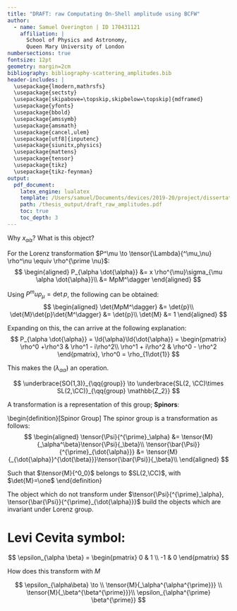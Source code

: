 ```yaml
---
title: "DRAFT: raw Computating On-Shell amplitude using BCFW"
author:
  - name: Samuel Overington | ID 170431121
    affiliation: |
      School of Physics and Astronomy,
      Queen Mary University of London
numbersections: true
fontsize: 12pt
geometry: margin=2cm
bibliography: bibliography-scattering_amplitudes.bib
header-includes: |
  \usepackage{lmodern,mathrsfs}
  \usepackage{sectsty}
  \usepackage[skipabove=\topskip,skipbelow=\topskip]{mdframed}
  \usepackage{yfonts}
  \usepackage{bbold}
  \usepackage{amssymb}
  \usepackage{amsmath}
  \usepackage{cancel,ulem}
  \usepackage[utf8]{inputenc}
  \usepackage{siunitx,physics}
  \usepackage{mattens}
  \usepackage{tensor}
  \usepackage{tikz}
  \usepackage{tikz-feynman}
output:
  pdf_document:
    latex_engine: lualatex
    template: /Users/samuel/Documents/devices/2019-20/project/dissertation/assets/template.tex
    path: /thesis_output/draft_raw_amplitudes.pdf
    toc: true
    toc_depth: 3
---
```

<!--
@import "assets/custom.md"
 -->

Why $x_{\dot{\alpha}\alpha}$? What is this object?

For the Lorenz transformation $P^\mu \to \tensor{\Lambda}{^\mu_\nu} \rho^\nu \equiv \rho^{\prime \nu}$:
$$
\begin{aligned}
  P_{\alpha \dot{\alpha}} &= x \rho^{\mu}\sigma_{\mu \alpha \dot{\alpha}}\\
  &= MpM^\dagger
\end{aligned}
$$

Using $P^mu\rho_\mu = \det{p}$, the following can be obtained:
$$
\begin{aligned}
  \det{MpM^\dagger} &= \det{p}\\
  \det{M}\det{p}\det{M^\dagger} &= \det{p}\\
  \det{M} &= 1
\end{aligned}
$$

Expanding on this, the can arrive at the following explanation:
$$
  P_{\alpha \dot{\alpha}} = \ld{\alpha}\ld{\dot{\alpha}} = \begin{pmatrix}
    \rho^0 +\rho^3 & \rho^1 - i\rho^2\\
    \rho^1 + i\rho^2 & \rho^0 - \rho^2
\end{pmatrix},
  \rho^0 = \rho_{1\dot{1}}
$$

This makes the ($\lambda_{\alpha \dot{\alpha}}$) an operation.

$$
  \underbrace{SO(1,3)}_{\qq{group}} \to \underbrace{SL(2, \CC)\times SL(2,\CC)}_{\qq{group} \mathbb{Z_2}}
$$

A transformation is a representation of this group; **Spinors**:

\begin{definition}[Spinor Group]
The spinor group is a transformation as follows:
$$
\begin{aligned}
  \tensor{\Psi}{^{\prime}_\alpha} &= \tensor{M}{_\alpha^\beta}\tensor{\Psi}{_\beta}\\
  \tensor{\bar{\Psi}}{^{\prime}_{\dot{\alpha}}} &= \tensor{M}{_{\dot{\alpha}}^{\dot{\beta}}}\tensor{\bar{\Psi}}{_\beta}\\
\end{aligned}
$$

Such that $\tensor{M}{^0_0}$ belongs to $SL(2,\CC)$, with $\det{M}=\one$
\end{definition}

The object which do not transform under $\tensor{\Psi}{^{\prime}_\alpha}, \tensor{\bar{\Psi}}{^{\prime}_{\dot{\alpha}}}$ build the objects which are invariant under Lorenz group.

# Levi Cevita symbol:

$$ \epsilon_{\alpha \beta} = \begin{pmatrix} 0 & 1 \\ -1 & 0 \end{pmatrix} $$

How does this transform with $M$

$$
  \epsilon_{\alpha\beta} \to \\
  \tensor{M}{_\alpha^{\alpha^{\prime}}} \\
  \tensor{M}{_\beta^{\beta^{\prime}}}\\
  \epsilon_{\alpha^{\prime} \beta^{\prime}}
$$
